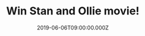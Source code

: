 ---
campaign-uuid: "c-c2671db0-1200-43ea-9d2b-9fb03ef37f91"
type: "Competition"
category: "Entertainment"
date: "2019-06-06T09:00:00.000Z"
end-date: "2019-07-06T23:59:00.000Z"
disable-form: false
is_promoted: false
has_entry_page: true
title: "Win Stan and Ollie movie!"
competition-description: "<p>Steve Coogan and John C. Reilly star as Laurel & Hardy\
  \ in the untold story of the world’s greatest comedy act. Stan & Ollie wonderfully\
  \ portrays the unique and precious partnership of the legendary duo as they set\
  \ out on a tour of Britain in the twilight of their career.</p>\n<p>We are giving\
  \ away a copy to one lucky member. Such a great movie you won’t want to miss. Click\
  \ below for a chance to win.</p>\n"
hero-header: "Win Stan and Ollie movie!"
terms-confirmation: "N/A"
banner-img: "https://assets.expresslyapp.com/asset-d18b905c-79b7-41b9-a45e-81e75becbceb.jpg"
logo-left-href: "aaa.nme.com"
logo-left-image: "https://assets.expresslyapp.com/asset-5a650bea-3e66-48e7-bf13-f2d2ee7c1cdb.jpg"
logo-left-title: "NME AAA"
bg-image-hero: "https://assets.expresslyapp.com/asset-fcc041ca-2f48-46c7-90a8-9789372fabf6.jpg"
bg-image-first: "https://assets.expresslyapp.com/asset-abcd3591-f347-4df2-a976-2353230d5cae.jpg"
section1-content: "<p>Whilst they face an uncertain future the charm and beauty of\
  \ their performances shine through, making each other and their audiences laugh,\
  \ re-connecting them with legions of adoring fans, old and new. With stunning performances\
  \ from Coogan and Reilly, critics are calling Stan & Ollie ‘absolute perfection’\
  !</p>\n<p>Enter the form below for a chance to win and it could be coming home with\
  \ you.</p>\n<p>Good luck!</p>\n"
entry-title: "Win Stan and Ollie movie!"
entry-content: "<p>Enter the draw to win Stan and Ollie movie by completing the form\
  \ below before 23:59 on the 6th of July 2019.</p>\n"
has-winner: false
prize-description: "Stan and Ollie movie."
special-conditions: "This competition is also available on: https://aaa.nme.com/competitions/stan-and-ollie-movie\r\
  \n\r\nMultiple entries are allowed up to one every day."
country-restrictions:
- "GB"
---